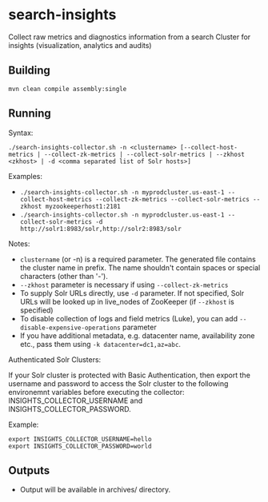 # search-insights
Collect raw metrics and diagnostics information from a search Cluster for insights (visualization, analytics and audits)

Building
--------

    mvn clean compile assembly:single


Running
-------

Syntax:

    ./search-insights-collector.sh -n <clustername> [--collect-host-metrics | --collect-zk-metrics | --collect-solr-metrics | --zkhost <zkhost> | -d <comma separated list of Solr hosts>]

Examples:
    
*  `./search-insights-collector.sh -n myprodcluster.us-east-1 --collect-host-metrics --collect-zk-metrics --collect-solr-metrics --zkhost myzookeeperhost1:2181`
*  `./search-insights-collector.sh -n myprodcluster.us-east-1 --collect-solr-metrics -d http://solr1:8983/solr,http://solr2:8983/solr`

Notes:
    
* `clustername` (or -n) is a required parameter. The generated file contains the cluster name in prefix. The name shouldn't contain spaces or special characters (other than '-').
* `--zkhost` parameter is necessary if using `--collect-zk-metrics`
* To supply Solr URLs directly, use `-d` parameter. If not specified, Solr URLs will be looked up in live_nodes of ZooKeeper (if `--zkhost` is specified)
* To disable collection of logs and field metrics (Luke), you can add `--disable-expensive-operations` parameter
* If you have additional metadata, e.g. datacenter name, availability zone etc., pass them using `-k datacenter=dc1,az=abc`.

Authenticated Solr Clusters:

If your Solr cluster is protected with Basic Authentication, then export the username and password to access the Solr cluster to the following environemnt variables before executing the collector: INSIGHTS_COLLECTOR_USERNAME and INSIGHTS_COLLECTOR_PASSWORD.

Example:

    export INSIGHTS_COLLECTOR_USERNAME=hello
    export INSIGHTS_COLLECTOR_PASSWORD=world

Outputs
-------

* Output will be available in archives/ directory.
